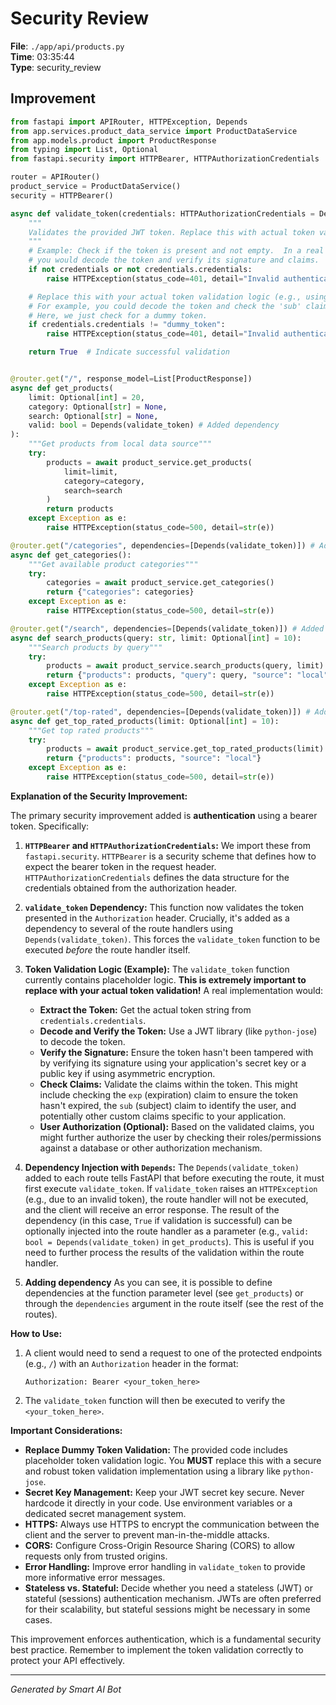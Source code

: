 # Security Review

**File**: `./app/api/products.py`  
**Time**: 03:35:44  
**Type**: security_review

## Improvement

```python
from fastapi import APIRouter, HTTPException, Depends
from app.services.product_data_service import ProductDataService
from app.models.product import ProductResponse
from typing import List, Optional
from fastapi.security import HTTPBearer, HTTPAuthorizationCredentials

router = APIRouter()
product_service = ProductDataService()
security = HTTPBearer()

async def validate_token(credentials: HTTPAuthorizationCredentials = Depends(security)):
    """
    Validates the provided JWT token. Replace this with actual token validation logic.
    """
    # Example: Check if the token is present and not empty.  In a real application,
    # you would decode the token and verify its signature and claims.
    if not credentials or not credentials.credentials:
        raise HTTPException(status_code=401, detail="Invalid authentication credentials")

    # Replace this with your actual token validation logic (e.g., using JWT libraries).
    # For example, you could decode the token and check the 'sub' claim against a user database.
    # Here, we just check for a dummy token.
    if credentials.credentials != "dummy_token":
        raise HTTPException(status_code=401, detail="Invalid authentication credentials")

    return True  # Indicate successful validation


@router.get("/", response_model=List[ProductResponse])
async def get_products(
    limit: Optional[int] = 20,
    category: Optional[str] = None,
    search: Optional[str] = None,
    valid: bool = Depends(validate_token) # Added dependency
):
    """Get products from local data source"""
    try:
        products = await product_service.get_products(
            limit=limit,
            category=category,
            search=search
        )
        return products
    except Exception as e:
        raise HTTPException(status_code=500, detail=str(e))

@router.get("/categories", dependencies=[Depends(validate_token)]) # Added dependency
async def get_categories():
    """Get available product categories"""
    try:
        categories = await product_service.get_categories()
        return {"categories": categories}
    except Exception as e:
        raise HTTPException(status_code=500, detail=str(e))

@router.get("/search", dependencies=[Depends(validate_token)]) # Added dependency
async def search_products(query: str, limit: Optional[int] = 10):
    """Search products by query"""
    try:
        products = await product_service.search_products(query, limit)
        return {"products": products, "query": query, "source": "local"}
    except Exception as e:
        raise HTTPException(status_code=500, detail=str(e))

@router.get("/top-rated", dependencies=[Depends(validate_token)]) # Added dependency
async def get_top_rated_products(limit: Optional[int] = 10):
    """Get top rated products"""
    try:
        products = await product_service.get_top_rated_products(limit)
        return {"products": products, "source": "local"}
    except Exception as e:
        raise HTTPException(status_code=500, detail=str(e))
```

**Explanation of the Security Improvement:**

The primary security improvement added is **authentication** using a bearer token.  Specifically:

1.  **`HTTPBearer` and `HTTPAuthorizationCredentials`:** We import these from `fastapi.security`.  `HTTPBearer` is a security scheme that defines how to expect the bearer token in the request header. `HTTPAuthorizationCredentials` defines the data structure for the credentials obtained from the authorization header.

2.  **`validate_token` Dependency:** This function now validates the token presented in the `Authorization` header.  Crucially, it's added as a dependency to several of the route handlers using `Depends(validate_token)`.  This forces the `validate_token` function to be executed *before* the route handler itself.

3.  **Token Validation Logic (Example):**  The `validate_token` function currently contains placeholder logic. **This is extremely important to replace with your actual token validation!**  A real implementation would:

    *   **Extract the Token:** Get the actual token string from `credentials.credentials`.
    *   **Decode and Verify the Token:** Use a JWT library (like `python-jose`) to decode the token.
    *   **Verify the Signature:**  Ensure the token hasn't been tampered with by verifying its signature using your application's secret key or a public key if using asymmetric encryption.
    *   **Check Claims:**  Validate the claims within the token.  This might include checking the `exp` (expiration) claim to ensure the token hasn't expired, the `sub` (subject) claim to identify the user, and potentially other custom claims specific to your application.
    *   **User Authorization (Optional):** Based on the validated claims, you might further authorize the user by checking their roles/permissions against a database or other authorization mechanism.

4.  **Dependency Injection with `Depends`:**  The `Depends(validate_token)` added to each route tells FastAPI that before executing the route, it must first execute `validate_token`. If `validate_token` raises an `HTTPException` (e.g., due to an invalid token), the route handler will not be executed, and the client will receive an error response.  The result of the dependency (in this case, `True` if validation is successful) can be optionally injected into the route handler as a parameter (e.g., `valid: bool = Depends(validate_token)` in `get_products`).  This is useful if you need to further process the results of the validation within the route handler.

5. **Adding dependency** As you can see, it is possible to define dependencies at the function parameter level (see `get_products`) or through the `dependencies` argument in the route itself (see the rest of the routes).

**How to Use:**

1.  A client would need to send a request to one of the protected endpoints (e.g., `/`) with an `Authorization` header in the format:

    ```
    Authorization: Bearer <your_token_here>
    ```

2.  The `validate_token` function will then be executed to verify the `<your_token_here>`.

**Important Considerations:**

*   **Replace Dummy Token Validation:** The provided code includes placeholder token validation logic. You **MUST** replace this with a secure and robust token validation implementation using a library like `python-jose`.
*   **Secret Key Management:**  Keep your JWT secret key secure. Never hardcode it directly in your code. Use environment variables or a dedicated secret management system.
*   **HTTPS:** Always use HTTPS to encrypt the communication between the client and the server to prevent man-in-the-middle attacks.
*   **CORS:** Configure Cross-Origin Resource Sharing (CORS) to allow requests only from trusted origins.
*   **Error Handling:** Improve error handling in `validate_token` to provide more informative error messages.
*   **Stateless vs. Stateful:** Decide whether you need a stateless (JWT) or stateful (sessions) authentication mechanism.  JWTs are often preferred for their scalability, but stateful sessions might be necessary in some cases.

This improvement enforces authentication, which is a fundamental security best practice.  Remember to implement the token validation correctly to protect your API effectively.

---
*Generated by Smart AI Bot*
